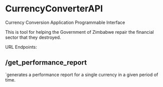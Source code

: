# CurrencyConverterAPI
Currency Conversion Application Programmable Interface

This is tool for helping the Government of Zimbabwe repair the financial sector that they destroyed.

URL Endpoints:

## /get_performance_report
`generates a performance report for a single currency in a given period of time.